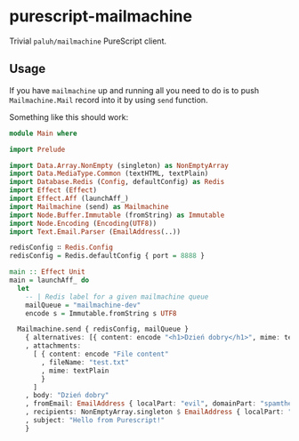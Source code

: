 # purescript-mailmachine

Trivial `paluh/mailmachine` PureScript client.

## Usage

If you have `mailmachine` up and running all you need to do is to push `Mailmachine.Mail` record into it by using `send` function.

Something like this should work:

```purescript
module Main where

import Prelude

import Data.Array.NonEmpty (singleton) as NonEmptyArray
import Data.MediaType.Common (textHTML, textPlain)
import Database.Redis (Config, defaultConfig) as Redis
import Effect (Effect)
import Effect.Aff (launchAff_)
import Mailmachine (send) as Mailmachine
import Node.Buffer.Immutable (fromString) as Immutable
import Node.Encoding (Encoding(UTF8))
import Text.Email.Parser (EmailAddress(..))

redisConfig ∷ Redis.Config
redisConfig = Redis.defaultConfig { port = 8888 }

main :: Effect Unit
main = launchAff_ do
  let
    -- | Redis label for a given mailmachine queue
    mailQueue = "mailmachine-dev"
    encode s = Immutable.fromString s UTF8

  Mailmachine.send { redisConfig, mailQueue }
    { alternatives: [{ content: encode "<h1>Dzień dobry</h1>", mime: textHTML }]
    , attachments:
      [ { content: encode "File content"
        , fileName: "test.txt"
        , mime: textPlain
        }
      ]
    , body: "Dzień dobry"
    , fromEmail: EmailAddress { localPart: "evil", domainPart: "spamthewholeworld.expert" }
    , recipients: NonEmptyArray.singleton $ EmailAddress { localPart: "paluh", domainPart: "sendmemorespam.com" }
    , subject: "Hello from Purescript!"
    }
```
